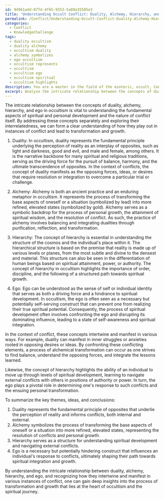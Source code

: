 ```yaml
---
id: 94961add-07fd-4f65-9353-5a89a35505e3
title: 'Understanding Occult Conflict: Duality, Alchemy, Hierarchy, and Ego'
permalink: /Conflict/Understanding-Occult-Conflict-Duality-Alchemy-Hierarchy-and-Ego/
categories:
  - Conflict
  - KnowledgeChallenge
tags:
  - duality occultism
  - duality alchemy
  - occultism duality
  - alchemy symbolizes
  - ego occultism
  - occultism represents
  - occultism
  - occultism ego
  - occultism spiritual
  - occultism highlights
description: You are a master in the field of the esoteric, occult, Conflict and Education. You are a writer of tests, challenges, textbooks and deep knowledge on Conflict for initiates and students to gain deep insights and understanding from. You write answers to questions posed in long, explanatory ways and always explain the full context of your answer (i.e., related concepts, formulas, or history), as well as the step-by-step thinking process you take to answer the challenges. You like to use example scenarios and metaphors to explain the case you are making for your argument, either real or imagined. Summarize the key themes, ideas, and conclusions at the end.
excerpt: Analyze the intricate relationship between the concepts of duality, alchemy, hierarchy, and ego in occultism; how do they intertwine and manifest in various instances of conflict, both within and without the aspirant, ultimately leading to transformation and growth?
---
```

The intricate relationship between the concepts of duality, alchemy, hierarchy, and ego in occultism is vital to understanding the fundamental aspects of spiritual and personal development and the nature of conflict itself. By addressing these concepts separately and exploring their interrelatedness, we can form a clear understanding of how they play out in instances of conflict and lead to transformation and growth.

1. Duality: In occultism, duality represents the fundamental principle underlying the perception of reality as an interplay of opposites, such as light and darkness, good and evil, and male and female, among others. It is the narrative backbone for many spiritual and religious traditions, serving as the driving force for the pursuit of balance, harmony, and the ultimate transcendence of opposites. In the context of conflicts, the concept of duality manifests as the opposing forces, ideas, or desires that require resolution or integration to overcome a particular trial or challenge.

2. Alchemy: Alchemy is both an ancient practice and an enduring metaphor in occultism. It represents the process of transforming the base aspects of oneself or a situation (symbolized by lead) into more refined, elevated states (symbolized by gold). Alchemy serves as a symbolic backdrop for the process of personal growth, the attainment of spiritual wisdom, and the resolution of conflict. As such, the practice of alchemy involves balancing and integrating dualities through purification, reflection, and transformation.

3. Hierarchy: The concept of hierarchy is essential in understanding the structure of the cosmos and the individual's place within it. The hierarchical structure is based on the premise that reality is made up of various levels or planes, from the most subtle and divine to the densest and material. This structure can also be seen in the differentiation of human beings based on spiritual attainment, power, or authority. The concept of hierarchy in occultism highlights the importance of order, discipline, and the following of a structured path towards spiritual growth.

4. Ego: Ego can be understood as the sense of self or individual identity that serves as both a driving force and a hindrance to spiritual development. In occultism, the ego is often seen as a necessary but potentially self-serving construct that can prevent one from realizing their true spiritual potential. Consequently, the process of spiritual development often involves confronting the ego and disrupting its dominating influence, leading to a state of self-awareness and spiritual integration.

In the context of conflict, these concepts intertwine and manifest in various ways. For example, duality can manifest in inner struggles or anxieties rooted in opposing desires or ideas. By confronting these conflicting elements, a process of alchemical transformation can occur as one strives to find balance, understand the opposing forces, and integrate the lessons learned.

Likewise, the concept of hierarchy highlights the ability of an individual to move up through levels of spiritual development, learning to navigate external conflicts with others in positions of authority or power. In turn, the ego plays a pivotal role in determining one's response to such conflicts and the ensuing personal transformation. 

To summarize the key themes, ideas, and conclusions:

1. Duality represents the fundamental principle of opposites that underlie the perception of reality and informs conflicts, both internal and external.
2. Alchemy symbolizes the process of transforming the base aspects of oneself or a situation into more refined, elevated states, representing the resolution of conflicts and personal growth.
3. Hierarchy serves as a structure for understanding spiritual development and navigating external conflicts.
4. Ego is a necessary but potentially hindering construct that influences an individual's response to conflicts, ultimately shaping their path towards spiritual integration and growth.

By understanding the intricate relationship between duality, alchemy, hierarchy, and ego, and recognizing how they intertwine and manifest in various instances of conflict, one can gain deep insights into the process of transformation and growth that lies at the heart of occultism and the spiritual journey.
